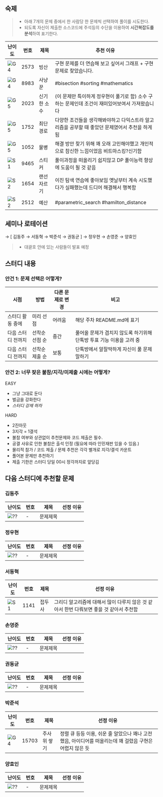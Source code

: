 ## 숙제

> -   아래 7개의 문제 중에서 한 사람당 한 문제씩 선택하여 풀이를 시도한다.
> -   되도록 자신이 제출한 소스코드에 주석등의 수단을 이용하여 **시간복잡도를 분석**하여 표기한다.

| 난이도 | 번호 | 제목        | 추천 이유                                                                                       |
| ------ | ---- | ----------- | ----------------------------------------------------------------------------------------------- |
| ![G4]  | 2573 | 빙산        | 구현 문제를 더 연습해 보고 싶어서 그래프 + 구현 문제로 찾았습니다.                              |
| ![G4]  | 8983 | 사냥꾼      | #bisection #sorting #mathematics                                                                |
| ![G5]  | 2023 | 신기한 소수 | (이 문제만 특이하게 정우현이 풀기로 함) 소수 구하는 문제인데 조건이 재미있어보여서 가져왔습니다 |
| ![G5]  | 1752 | 최단경로    | 다양한 조건들을 생각해봐야하고 다익스트라 알고리즘을 공부할 때 좋았던 문제였어서 추천을 하게됨  |
| ![G5]  | 1052 | 물병        | 해결 방안 찾기 위해 꽤 오래 고민해야했고 개인적으로 참신한 느낌이었음 비트마스킹?신기함         |
| ![S1]  | 9465 | 스티커      | 풀이과정을 떠올리기 쉽지않고 DP 풀이능력 향상에 도움이 될 것 같음                               |
| ![S2]  | 1654 | 랜선자르기  | 이진 탐색 연습에 좋아보임 옛날부터 계속 시도했다가 실패했는데 드디어 해결해서 행복함            |
| ![S2]  | 2512 | 예산        | #parametric_search #hamilton_distance                                                           |

## 세미나 로테이션

→ [ 김동주 → 서동혁 → 박준석 → 권동균 ] → 정우현 → 손영준 → 양효인

> -   대괄호 안에 있는 사람들이 발표 예정

## 스터디 내용

### 안건 1: 문제 선택은 어떻게?

| 시점               | 방법           | 다른 문제로 변경 | 비고                                                                 |
| ------------------ | -------------- | ---------------- | -------------------------------------------------------------------- |
| 스터디 활동 중에   | 미리 선점      | 어려움           | 해당 주차 README.md에 표기                                           |
| 다음 스터디 전까지 | 선착순 선점 순 | 중간             | 풀어올 문제가 겹치지 않도록 하기위해 단톡방 투표 기능 이용을 고려 중 |
| 다음 스터디 전까지 | 선착순 제출 순 | 보통             | 단톡방에서 알잘딱하게 자신이 풀 문제 말하기                          |

### 안건 2: 너무 잦은 불참/지각/미제출 시에는 어떻게?

EASY

-   그냥 그대로 둔다
-   벌금을 강화한다
-   _스터디 강제 하차_

HARD

-   2진아웃
-   3지각 = 1결석
-   불참 여부와 상관없이 추천문제와 코드 제출은 필수.
-   공결 사유로 인한 불참은 출석 인정 (필요에 따라 인민재판 있을 수 있음.)
-   물리적 참가 / 코드 제출 / 문제 추천은 각각 별개로 지각/결석 카운트
-   풀어본 문제만 추천하기
-   제출 기한은 스터디 당일 00시 정각까지로 앞당김

## 다음 스터디에 추천할 문제

### 김동주

| 난이도 | 번호 | 제목     | 선정 이유 |
| ------ | ---- | -------- | --------- |
| ![??]  | -    | 문제제목 |           |

### 정우현

| 난이도 | 번호 | 제목     | 선정 이유 |
| ------ | ---- | -------- | --------- |
| ![??]  | -    | 문제제목 |           |

### 서동혁

| 난이도 | 번호 | 제목     | 선정 이유 |
| ------ | ---- | -------- | --------- |
| ![S1]  | 1141    | 접두사 | 그리디 알고리즘에 대해서 많이 다루지 않은 것 같아서 한번 다뤄보면 좋을 것 같아서 추천함       |

### 손영준

| 난이도 | 번호 | 제목     | 선정 이유 |
| ------ | ---- | -------- | --------- |
| ![??]  | -    | 문제제목 |           |

### 권동균

| 난이도 | 번호 | 제목     | 선정 이유 |
| ------ | ---- | -------- | --------- |
| ![??]  | -    | 문제제목 |           |

### 박준석

| 난이도 | 번호 | 제목     | 선정 이유 |
| ------ | ---- | -------- | --------- |
| ![G4]  | 15703 | 주사위 쌓기 | 정렬 큐 등등 이용, 쉬운 줄 알았으나 꽤나 고전했음, 아이디어를 떠올리는데 꽤 걸렸음 구현은 어렵지 않은 듯 |

### 양효인

| 난이도 | 번호 | 제목     | 선정 이유 |
| ------ | ---- | -------- | --------- |
| ![??]  | -    | 문제제목 |           |

<!-- solved.ac 문제 난이도 별 태그 이미지 -->

[P1]: https://d2gd6pc034wcta.cloudfront.net/tier/20.svg
[P2]: https://d2gd6pc034wcta.cloudfront.net/tier/19.svg
[P3]: https://d2gd6pc034wcta.cloudfront.net/tier/18.svg
[P4]: https://d2gd6pc034wcta.cloudfront.net/tier/17.svg
[P5]: https://d2gd6pc034wcta.cloudfront.net/tier/16.svg
[G1]: https://d2gd6pc034wcta.cloudfront.net/tier/15.svg
[G2]: https://d2gd6pc034wcta.cloudfront.net/tier/14.svg
[G3]: https://d2gd6pc034wcta.cloudfront.net/tier/13.svg
[G4]: https://d2gd6pc034wcta.cloudfront.net/tier/12.svg
[G5]: https://d2gd6pc034wcta.cloudfront.net/tier/11.svg
[S1]: https://d2gd6pc034wcta.cloudfront.net/tier/10.svg
[S2]: https://d2gd6pc034wcta.cloudfront.net/tier/9.svg
[S3]: https://d2gd6pc034wcta.cloudfront.net/tier/8.svg
[S4]: https://d2gd6pc034wcta.cloudfront.net/tier/7.svg
[S5]: https://d2gd6pc034wcta.cloudfront.net/tier/6.svg
[??]: https://d2gd6pc034wcta.cloudfront.net/tier/0.svg
